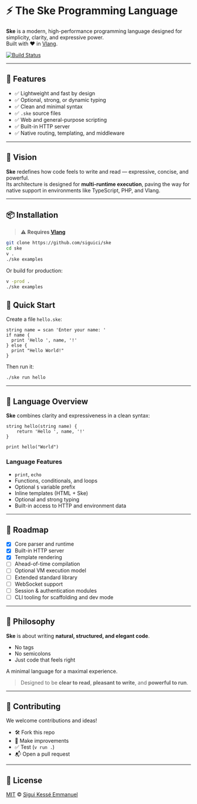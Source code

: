 # ⚡ The **Ske** Programming Language

**Ske** is a modern, high-performance programming language
designed for simplicity, clarity, and expressive power.  
Built with ❤️ in [Vlang](https://vlang.io).

[![Build Status](https://github.com/siguici/ske/workflows/CI/badge.svg)](https://github.com/siguici/ske/actions)

---

## 🚀 Features

- ✅ Lightweight and fast by design  
- ✅ Optional, strong, or dynamic typing  
- ✅ Clean and minimal syntax  
- ✅ `.ske` source files  
- ✅ Web and general-purpose scripting  
- ✅ Built-in HTTP server  
- ✅ Native routing, templating, and middleware  

---

## 🌟 Vision

**Ske** redefines how code feels to write and read —
expressive, concise, and powerful.  
Its architecture is designed for **multi-runtime execution**,
paving the way for native support in environments like TypeScript, PHP, and Vlang.

---

## 📦 Installation

> ⚠️ **Requires [Vlang](https://vlang.io)**

```bash
git clone https://github.com/siguici/ske
cd ske
v .
./ske examples
````

Or build for production:

```bash
v -prod .
./ske examples
```

## 🧪 Quick Start

Create a file `hello.ske`:

```ske
string name = scan 'Enter your name: '
if name {
  print 'Hello ', name, '!'
} else {
  print "Hello World!"
}
```

Then run it:

```bash
./ske run hello
```

---

## 📄 Language Overview

**Ske** combines clarity and expressiveness in a clean syntax:

```ske
string hello(string name) {
    return 'Hello ', name, '!'
}

print hello("World")
```

### Language Features

- `print`, `echo`
- Functions, conditionals, and loops
- Optional `$` variable prefix
- Inline templates (HTML + Ske)
- Optional and strong typing
- Built-in access to HTTP and environment data

---

## 🔧 Roadmap

- [x] Core parser and runtime
- [x] Built-in HTTP server
- [x] Template rendering
- [ ] Ahead-of-time compilation
- [ ] Optional VM execution model
- [ ] Extended standard library
- [ ] WebSocket support
- [ ] Session & authentication modules
- [ ] CLI tooling for scaffolding and dev mode

---

## 🧠 Philosophy

**Ske** is about writing **natural, structured, and elegant code**.

- No tags
- No semicolons
- Just code that feels right

A minimal language for a maximal experience.

> Designed to be **clear to read**, **pleasant to write**, and **powerful to run**.

---

## 🤝 Contributing

We welcome contributions and ideas!

- 🛠 Fork this repo
- 🔧 Make improvements
- ✅ Test (`v run .`)
- 📬 Open a pull request

---

## 📜 License

[MIT](./LICENSE.md) © [Sigui Kessé Emmanuel](https://github.com/siguici)

